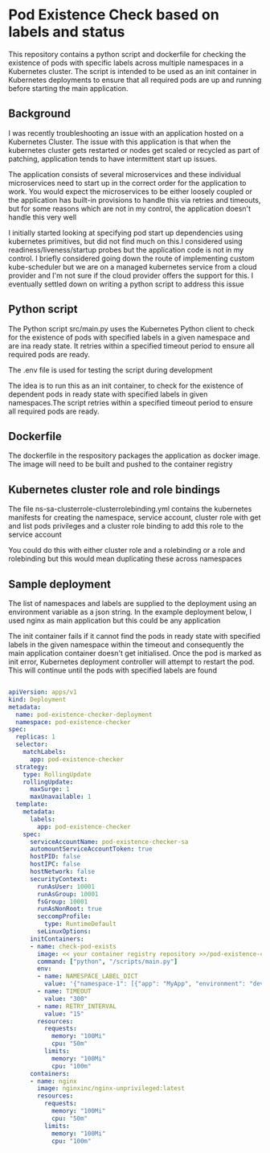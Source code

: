 # Pod Existence Check based on labels and status

This repository contains a python script and dockerfile for checking the existence of pods with specific labels across multiple namespaces in a Kubernetes cluster. The script is intended to be used as an init container in Kubernetes deployments to ensure that all required pods are up and running before starting the main application.

## Background

I was recently troubleshooting an issue with an application hosted on a Kubernetes Cluster. The issue with this application is that when the kubernetes cluster gets restarted or nodes get scaled or recycled as part of patching, application tends to have intermittent start up issues.

The application consists of several microservices and these individual microservices need to start up in the correct order for the  application to work. You would expect the microservices to be either loosely coupled or the application has built-in provisions to handle this via retries and timeouts, but for some reasons which are not in my control, the application doesn't handle this very well

I initially started looking at specifying pod start up dependencies using kubernetes primitives, but did not find much on this.I considered using readiness/liveness/startup probes but the application code is not in my control. I briefly considered going down the route of implementing custom kube-scheduler but we are on a managed kubernetes service from a cloud provider and I'm not sure if the cloud provider offers the support for this. I eventually settled down on writing a python script to address this issue


## Python script

The Python script src/main.py  uses the Kubernetes Python client to check for the existence of pods with specified labels in a given namespace and are ina ready state. It retries within a specified timeout period to ensure all required pods are ready.

The .env file is used for testing the script during development

The idea is to run this as an init container, to check for the existence of dependent pods in ready state with specified labels in given namespaces.The script retries within a specified timeout period to ensure all required pods are ready.

## Dockerfile

The dockerfile in the respository packages the application as docker image. The image will need to be built and pushed to the container registry

## Kubernetes cluster role and role bindings

The file ns-sa-clusterrole-clusterrolebinding.yml contains the kubernetes manifests for creating the namespace, service account, cluster role with get and list pods privileges and a cluster role binding to add this role to the service account

You could do this with either cluster role and a rolebinding or a role and rolebinding but this would mean duplicating these across namespaces

## Sample deployment

The list of namespaces and labels are supplied to the deployment using an environment variable as a json string. In the example deployment below, I used nginx as main application but this could be any application

The init container fails if it cannot find the pods in ready state with specified labels in the given namespace within the timeout and consequently the main application container doesn't get initialised. Once the pod is marked as init error, Kubernetes deployment controller will attempt to restart the pod. This will continue until the pods with specified labels are found


```yaml

apiVersion: apps/v1
kind: Deployment
metadata:
  name: pod-existence-checker-deployment
  namespace: pod-existence-checker
spec:
  replicas: 1
  selector:
    matchLabels:
      app: pod-existence-checker
  strategy:
    type: RollingUpdate
    rollingUpdate:
      maxSurge: 1
      maxUnavailable: 1
  template:
    metadata:
      labels:
        app: pod-existence-checker
    spec:
      serviceAccountName: pod-existence-checker-sa
      automountServiceAccountToken: true
      hostPID: false
      hostIPC: false
      hostNetwork: false
      securityContext:
        runAsUser: 10001
        runAsGroup: 10001
        fsGroup: 10001
        runAsNonRoot: true
        seccompProfile:
          type: RuntimeDefault
        seLinuxOptions:
      initContainers:
      - name: check-pod-exists
        image: << your container registry repository >>/pod-existence-checker:<image tag>
        command: ["python", "/scripts/main.py"]
        env:
        - name: NAMESPACE_LABEL_DICT
          value: '{"namespace-1": [{"app": "MyApp", "environment": "dev"}], "namespace-2": [{"app": "MyApp", "environment": "dev"}]}'
        - name: TIMEOUT
          value: "300"
        - name: RETRY_INTERVAL
          value: "15"
        resources:
          requests:
            memory: "100Mi"
            cpu: "50m"
          limits:
            memory: "100Mi"
            cpu: "100m"
      containers:
      - name: nginx
        image: nginxinc/nginx-unprivileged:latest
        resources:
          requests:
            memory: "100Mi"
            cpu: "50m"
          limits:
            memory: "100Mi"
            cpu: "100m"